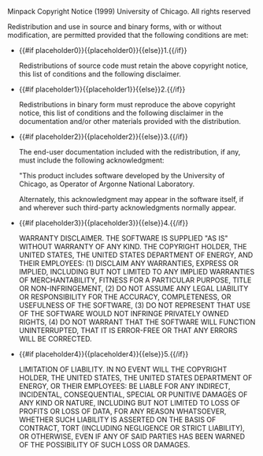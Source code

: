  Minpack Copyright Notice (1999) University of Chicago. All rights reserved

 Redistribution and use in source and binary forms, with or without modification, are permitted provided that the following conditions are met:

* {{#if placeholder0}}{{placeholder0}}{{else}}1.{{/if}}

   Redistributions of source code must retain the above copyright notice, this list of conditions and the following disclaimer.

* {{#if placeholder1}}{{placeholder1}}{{else}}2.{{/if}}

   Redistributions in binary form must reproduce the above copyright notice, this list of conditions and the following disclaimer in the documentation and/or other materials provided with the distribution.

* {{#if placeholder2}}{{placeholder2}}{{else}}3.{{/if}}

   The end-user documentation included with the redistribution, if any, must include the following acknowledgment:

   &quot;This product includes software developed by the University of Chicago, as Operator of Argonne National Laboratory.

   Alternately, this acknowledgment may appear in the software itself, if and wherever such third-party acknowledgments normally appear.

* {{#if placeholder3}}{{placeholder3}}{{else}}4.{{/if}}

   WARRANTY DISCLAIMER. THE SOFTWARE IS SUPPLIED &quot;AS IS&quot; WITHOUT WARRANTY OF ANY KIND. THE COPYRIGHT HOLDER, THE UNITED STATES, THE UNITED STATES DEPARTMENT OF ENERGY, AND THEIR EMPLOYEES: (1) DISCLAIM ANY WARRANTIES, EXPRESS OR IMPLIED, INCLUDING BUT NOT LIMITED TO ANY IMPLIED WARRANTIES OF MERCHANTABILITY, FITNESS FOR A PARTICULAR PURPOSE, TITLE OR NON-INFRINGEMENT, (2) DO NOT ASSUME ANY LEGAL LIABILITY OR RESPONSIBILITY FOR THE ACCURACY, COMPLETENESS, OR USEFULNESS OF THE SOFTWARE, (3) DO NOT REPRESENT THAT USE OF THE SOFTWARE WOULD NOT INFRINGE PRIVATELY OWNED RIGHTS, (4) DO NOT WARRANT THAT THE SOFTWARE WILL FUNCTION UNINTERRUPTED, THAT IT IS ERROR-FREE OR THAT ANY ERRORS WILL BE CORRECTED.

* {{#if placeholder4}}{{placeholder4}}{{else}}5.{{/if}}

   LIMITATION OF LIABILITY. IN NO EVENT WILL THE COPYRIGHT HOLDER, THE UNITED STATES, THE UNITED STATES DEPARTMENT OF ENERGY, OR THEIR EMPLOYEES: BE LIABLE FOR ANY INDIRECT, INCIDENTAL, CONSEQUENTIAL, SPECIAL OR PUNITIVE DAMAGES OF ANY KIND OR NATURE, INCLUDING BUT NOT LIMITED TO LOSS OF PROFITS OR LOSS OF DATA, FOR ANY REASON WHATSOEVER, WHETHER SUCH LIABILITY IS ASSERTED ON THE BASIS OF CONTRACT, TORT (INCLUDING NEGLIGENCE OR STRICT LIABILITY), OR OTHERWISE, EVEN IF ANY OF SAID PARTIES HAS BEEN WARNED OF THE POSSIBILITY OF SUCH LOSS OR DAMAGES.